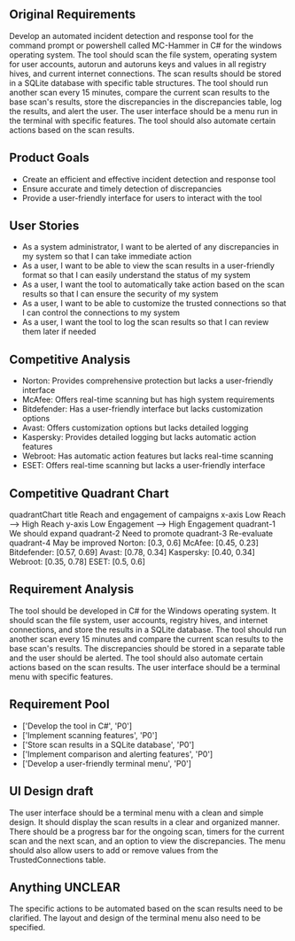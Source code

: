 ## Original Requirements

Develop an automated incident detection and response tool for the command prompt or powershell called MC-Hammer in C# for the windows operating system. The tool should scan the file system, operating system for user accounts, autorun and autoruns keys and values in all registry hives, and current internet connections. The scan results should be stored in a SQLite database with specific table structures. The tool should run another scan every 15 minutes, compare the current scan results to the base scan's results, store the discrepancies in the discrepancies table, log the results, and alert the user. The user interface should be a menu run in the terminal with specific features. The tool should also automate certain actions based on the scan results.

## Product Goals

- Create an efficient and effective incident detection and response tool
- Ensure accurate and timely detection of discrepancies
- Provide a user-friendly interface for users to interact with the tool

## User Stories

- As a system administrator, I want to be alerted of any discrepancies in my system so that I can take immediate action
- As a user, I want to be able to view the scan results in a user-friendly format so that I can easily understand the status of my system
- As a user, I want the tool to automatically take action based on the scan results so that I can ensure the security of my system
- As a user, I want to be able to customize the trusted connections so that I can control the connections to my system
- As a user, I want the tool to log the scan results so that I can review them later if needed

## Competitive Analysis

- Norton: Provides comprehensive protection but lacks a user-friendly interface
- McAfee: Offers real-time scanning but has high system requirements
- Bitdefender: Has a user-friendly interface but lacks customization options
- Avast: Offers customization options but lacks detailed logging
- Kaspersky: Provides detailed logging but lacks automatic action features
- Webroot: Has automatic action features but lacks real-time scanning
- ESET: Offers real-time scanning but lacks a user-friendly interface

## Competitive Quadrant Chart

quadrantChart
    title Reach and engagement of campaigns
    x-axis Low Reach --> High Reach
    y-axis Low Engagement --> High Engagement
    quadrant-1 We should expand
    quadrant-2 Need to promote
    quadrant-3 Re-evaluate
    quadrant-4 May be improved
    Norton: [0.3, 0.6]
    McAfee: [0.45, 0.23]
    Bitdefender: [0.57, 0.69]
    Avast: [0.78, 0.34]
    Kaspersky: [0.40, 0.34]
    Webroot: [0.35, 0.78]
    ESET: [0.5, 0.6]

## Requirement Analysis

The tool should be developed in C# for the Windows operating system. It should scan the file system, user accounts, registry hives, and internet connections, and store the results in a SQLite database. The tool should run another scan every 15 minutes and compare the current scan results to the base scan's results. The discrepancies should be stored in a separate table and the user should be alerted. The tool should also automate certain actions based on the scan results. The user interface should be a terminal menu with specific features.

## Requirement Pool

- ['Develop the tool in C#', 'P0']
- ['Implement scanning features', 'P0']
- ['Store scan results in a SQLite database', 'P0']
- ['Implement comparison and alerting features', 'P0']
- ['Develop a user-friendly terminal menu', 'P0']

## UI Design draft

The user interface should be a terminal menu with a clean and simple design. It should display the scan results in a clear and organized manner. There should be a progress bar for the ongoing scan, timers for the current scan and the next scan, and an option to view the discrepancies. The menu should also allow users to add or remove values from the TrustedConnections table.

## Anything UNCLEAR

The specific actions to be automated based on the scan results need to be clarified. The layout and design of the terminal menu also need to be specified.


